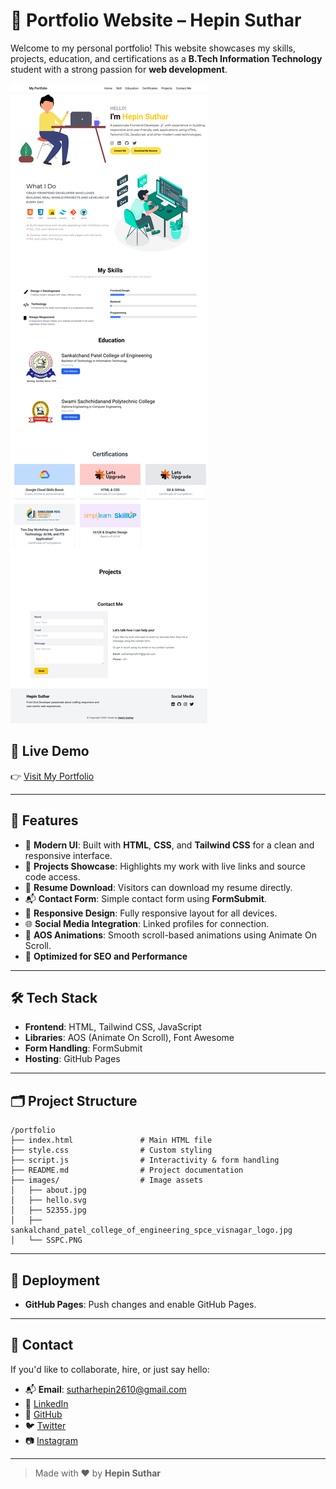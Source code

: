 # 🎨 Portfolio Website – Hepin Suthar

Welcome to my personal portfolio! This website showcases my skills, projects, education, and certifications as a **B.Tech Information Technology** student with a strong passion for **web development**.

![Portfolio Preview](./images/Preview.png)

## 🚀 Live Demo

👉 [Visit My Portfolio](https://hepinsuthar.github.io/Portfolio/)

---

## 📌 Features

- 🎨 **Modern UI**: Built with **HTML**, **CSS**, and **Tailwind CSS** for a clean and responsive interface.
- 💼 **Projects Showcase**: Highlights my work with live links and source code access.
- 📜 **Resume Download**: Visitors can download my resume directly.
- 📬 **Contact Form**: Simple contact form using **FormSubmit**.
- 📱 **Responsive Design**: Fully responsive layout for all devices.
- 🌐 **Social Media Integration**: Linked profiles for connection.
- 🎥 **AOS Animations**: Smooth scroll-based animations using Animate On Scroll.
- 🚀 **Optimized for SEO and Performance**

---

## 🛠️ Tech Stack

- **Frontend**: HTML, Tailwind CSS, JavaScript  
- **Libraries**: AOS (Animate On Scroll), Font Awesome  
- **Form Handling**: FormSubmit  
- **Hosting**: GitHub Pages  

---

## 🗂️ Project Structure

```
/portfolio
├── index.html               # Main HTML file
├── style.css                # Custom styling
├── script.js                # Interactivity & form handling
├── README.md                # Project documentation
├── images/                  # Image assets
│   ├── about.jpg
│   ├── hello.svg
│   ├── 52355.jpg
│   ├── sankalchand_patel_college_of_engineering_spce_visnagar_logo.jpg
│   └── SSPC.PNG
```

---

## 🚀 Deployment

- **GitHub Pages**: Push changes and enable GitHub Pages.

---

## 📧 Contact

If you'd like to collaborate, hire, or just say hello:

- 📬 **Email**: [sutharhepin2610@gmail.com](mailto:sutharhepin2610@gmail.com)
- 💼 [LinkedIn](https://www.linkedin.com/in/hepin-suthar-ab2446301)
- 🐙 [GitHub](https://github.com/HepinSuthar)
- 🐦 [Twitter](https://x.com/HepinSuthar)
- 📷 [Instagram](https://www.instagram.com/hepin_suthar.26)

---

> Made with ❤️ by **Hepin Suthar**
